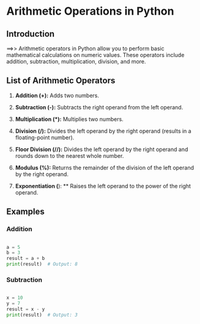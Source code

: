 # Arithmetic Operations in Python

## Introduction

==>> Arithmetic operators in Python allow you to perform basic mathematical calculations 
     on numeric values. These operators include addition, subtraction, multiplication, division, and more.

## List of Arithmetic Operators

1. **Addition (+):** Adds two numbers.

2. **Subtraction (-):** Subtracts the right operand from the left operand.

3. **Multiplication (*):** Multiplies two numbers.

4. **Division (/):** Divides the left operand by the right operand (results in a 
                     floating-point number).

5. **Floor Division (//):** Divides the left operand by the right operand and rounds down 
                            to the nearest whole number.

6. **Modulus (%):** Returns the remainder of the division of the left operand by the right 
                    operand.

7. **Exponentiation (**): ** Raises the left operand to the power of the right operand.

## Examples

### Addition

```python

a = 5
b = 3
result = a + b
print(result)  # Output: 8

```

### Subtraction

```python

x = 10
y = 7
result = x - y
print(result)  # Output: 3

```